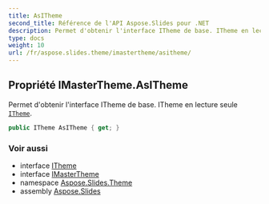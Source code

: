 ```yaml
---
title: AsITheme
second_title: Référence de l'API Aspose.Slides pour .NET
description: Permet d'obtenir l'interface ITheme de base. ITheme en lecture seule aspose.slides.theme/itheme.
type: docs
weight: 10
url: /fr/aspose.slides.theme/imastertheme/asitheme/
---
```


## Propriété IMasterTheme.AsITheme

Permet d'obtenir l'interface ITheme de base. ITheme en lecture seule [`ITheme`](../../itheme).

```csharp
public ITheme AsITheme { get; }
```

### Voir aussi

* interface [ITheme](../../itheme)
* interface [IMasterTheme](../../imastertheme)
* namespace [Aspose.Slides.Theme](../../imastertheme)
* assembly [Aspose.Slides](../../../)

<!-- NE PAS ÉDITER : généré par xmldocmd pour Aspose.Slides.dll -->